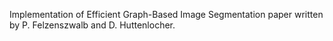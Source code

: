 Implementation of Efficient Graph-Based Image Segmentation paper written by P. Felzenszwalb and D. Huttenlocher.
